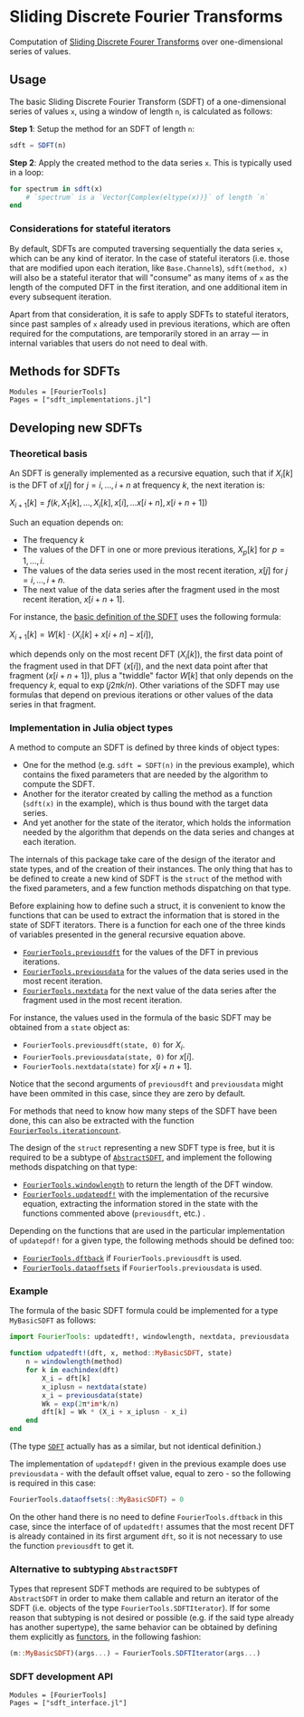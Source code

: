 # Sliding Discrete Fourier Transforms

Computation of [Sliding Discrete Fourer Transforms](https://en.wikipedia.org/wiki/Sliding_DFT) over one-dimensional series of values.

## Usage

The basic Sliding Discrete Fourier Transform (SDFT) of a one-dimensional series of values `x`, using a window of length `n`, is calculated as follows:

**Step 1**: Setup the method for an SDFT of length `n`:

```julia
sdft = SDFT(n)
```

**Step 2**: Apply the created method to the data series `x`. This is typically used in a loop:

```julia
for spectrum in sdft(x)
    # `spectrum` is a `Vector{Complex(eltype(x))}` of length `n`
end
```

### Considerations for stateful iterators

By default, SDFTs are computed traversing sequentially the data series `x`, which can be any kind of iterator. In the case of stateful iterators (i.e. those that are modified upon each iteration, like `Base.Channel`s),  `sdft(method, x)` will also be a stateful iterator that will "consume" as many items of `x` as the length of the computed DFT in the first iteration, and one additional item in every subsequent iteration.

Apart from that consideration, it is safe to apply SDFTs to stateful iterators, since past samples of `x` already used in previous iterations, which are often required for the computations, are temporarily stored in an array — in internal variables that users do not need to deal with.

## Methods for SDFTs

```@autodocs
Modules = [FourierTools]
Pages = ["sdft_implementations.jl"]
```

## Developing new SDFTs

### Theoretical basis

An SDFT is generally implemented as a recursive equation, such that if $X_{i}[k]$ is the DFT of $x[j]$ for $j = i, \ldots, i+n$ at frequency $k$, the next iteration is:

$X_{i+1}[k] = f(k, X_{1}[k], \ldots, X_{i}[k], x[i], \ldots x[i+n], x[i+n+1])$

Such an equation depends on:

* The frequency $k$
* The values of the DFT in one or more previous iterations, $X_{p}[k]$ for $p = 1, \ldots, i$.
* The values of the data series used in the most recent iteration, $x[j]$ for $j = i, \ldots, i+n$.
* The next value of the data series after the fragment used in the most recent iteration, $x[i+n+1]$.

For instance, the [basic definition of the SDFT](https://www.researchgate.net/publication/3321463_The_sliding_DFT) uses the following formula: 

$X_{i+1}[k] = W[k] \cdot (X_{i}[k] + x[i+n] - x[i]),$

which depends only on the most recent DFT ($X_{i}[k]$), the first data point of the fragment used in that DFT ($x[i]$), and the next data point after that fragment ($x[i+n+1]$), plus a "twiddle" factor $W[k]$ that only depends on the frequency $k$, equal to $\exp(j2{\pi}k/n)$.
Other variations of the SDFT may use formulas that depend on previous iterations or other values of the data series in that fragment.

### Implementation in Julia object types

A method to compute an SDFT is defined by three kinds of object types:

* One for the method (e.g. `sdft = SDFT(n)` in the previous example), which contains the fixed parameters that are needed by the algorithm to compute the SDFT.
* Another for the iterator created by calling the method as a function (`sdft(x)` in the example), which is thus bound with the target data series.
* And yet another for the state of the iterator, which holds the information needed by the algorithm that depends on the data series and changes at each iteration.

The internals of this package take care of the design of the iterator and state types, and of the creation of their instances. The only thing that has to be defined to create a new kind of SDFT is the `struct` of the method with the fixed parameters, and a few function methods dispatching on that type.

Before explaining how to define such a struct, it is convenient to know the functions that can be used to extract the information that is stored in the state of SDFT iterators. There is a function for each one of the three kinds of variables presented in the general recursive equation above.

* [`FourierTools.previousdft`](@ref) for the values of the DFT in previous iterations.
* [`FourierTools.previousdata`](@ref) for the values of the data series used in the most recent iteration.
* [`FourierTools.nextdata`](@ref) for the next value of the data series after the fragment used in the most recent iteration.

For instance, the values used in the formula of the basic SDFT may be obtained from a `state` object as:
* `FourierTools.previousdft(state, 0)` for $X_{i}$.
* `FourierTools.previousdata(state, 0)` for $x[i]$.
* `FourierTools.nextdata(state)` for $x[i+n+1]$.

Notice that the second arguments of `previousdft` and `previousdata` might have been ommited in this case, since they are zero by default.

For methods that need to know how many steps of the SDFT have been done, this can also be extracted with the function [`FourierTools.iterationcount`](@ref).

The design of the `struct` representing a new SDFT type is free, but it is required to be a subtype of [`AbstractSDFT`](@ref), and implement the following methods dispatching on that type:

* [`FourierTools.windowlength`](@ref) to return the length of the DFT window.
* [`FourierTools.updatepdf!`](@ref) with the implementation of the recursive equation, extracting the information stored in the state with the functions commented above (`previousdft`, etc.) .

Depending on the functions that are used in the particular implementation of `updatepdf!` for a given type, the following methods should be defined too:

* [`FourierTools.dftback`](@ref) if `FourierTools.previousdft` is used.
* [`FourierTools.dataoffsets`](@ref) if `FourierTools.previousdata` is used.

### Example

The formula of the basic SDFT formula could be implemented for a type `MyBasicSDFT` as follows:

```julia
import FourierTools: updatedft!, windowlength, nextdata, previousdata

function udpatedft!(dft, x, method::MyBasicSDFT, state)
    n = windowlength(method)
    for k in eachindex(dft)
        X_i = dft[k]
        x_iplusn = nextdata(state)
        x_i = previousdata(state)
        Wk = exp(2π*im*k/n)
        dft[k] = Wk * (X_i + x_iplusn - x_i)
    end
end
```

(The type [`SDFT`](@ref) actually has as a similar, but not identical definition.)

The implementation of `updatepdf!` given in the previous example does use `previousdata` - with the default offset value, equal to zero - so the following is required in this case:

```julia
FourierTools.dataoffsets(::MyBasicSDFT) = 0
```

On the other hand there is no need to define `FourierTools.dftback` in this case, since the interface of of `updatedft!` assumes that the most recent DFT is already contained in its first argument `dft`, so it is not necessary to use the function `previousdft` to get it.

### Alternative to subtyping `AbstractSDFT`

Types that represent SDFT methods are required to be subtypes of `AbstractSDFT` in order to make them callable and return an iterator of the SDFT (i.e. objects of the type `FourierTools.SDFTIterator`). If for some reason that subtyping is not desired or possible (e.g. if the said type already has another supertype), the same behavior can be obtained by defining them explicitly as [functors](https://docs.julialang.org/en/v1/manual/methods/#Function-like-objects), in the following fashion:

```julia
(m::MyBasicSDFT)(args...) = FourierTools.SDFTIterator(args...)
```


### SDFT development API

```@autodocs
Modules = [FourierTools]
Pages = ["sdft_interface.jl"]
```
